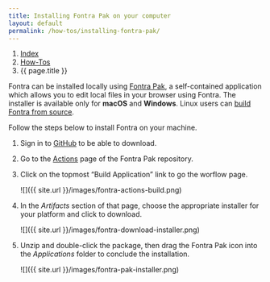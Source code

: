 ```yaml
---
title: Installing Fontra Pak on your computer
layout: default
permalink: /how-tos/installing-fontra-pak/
---
```


<nav aria-label="breadcrumb">
  <ol class="breadcrumb small">
    <li class="breadcrumb-item"><a href="{{ site.url }}">Index</a></li>
    <li class="breadcrumb-item"><a href="../../how-tos">How-Tos</a></li>
    <li class="breadcrumb-item active" aria-current="page">{{ page.title }}</li>
  </ol>
</nav>

Fontra can be installed locally using [Fontra Pak], a self-contained application which allows you to edit local files in your browser using Fontra. The installer is available only for **macOS** and **Windows**. Linux users can [build Fontra from source](#).

Follow the steps below to install Fontra on your machine.

1. Sign in to [GitHub] to be able to download.

2. Go to the [Actions] page of the Fontra Pak repository.

3. Click on the topmost “Build Application” link to go the worflow page.

    ![]({{ site.url }}/images/fontra-actions-build.png)

4. In the *Artifacts* section of that page, choose the appropriate installer for your platform and click to download.

    ![]({{ site.url }}/images/fontra-download-installer.png)

5. Unzip and double-click the package, then drag the Fontra Pak icon into the *Applications* folder to conclude the installation.

    ![]({{ site.url }}/images/fontra-pak-installer.png)



[Fontra Pak]: http://github.com/googlefonts/fontra-pak
[GitHub]: http://github.com
[Actions]: http://github.com/googlefonts/fontra-pak/actions

